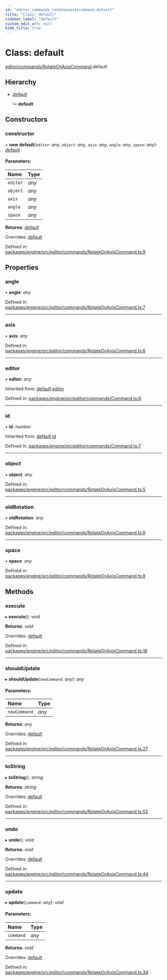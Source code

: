 ```yaml
---
id: "editor_commands_rotateonaxiscommand.default"
title: "Class: default"
sidebar_label: "default"
custom_edit_url: null
hide_title: true
---
```


# Class: default

[editor/commands/RotateOnAxisCommand](../modules/editor_commands_rotateonaxiscommand.md).default

## Hierarchy

* [*default*](editor_commands_command.default.md)

  ↳ **default**

## Constructors

### constructor

\+ **new default**(`editor`: *any*, `object`: *any*, `axis`: *any*, `angle`: *any*, `space`: *any*): [*default*](editor_commands_rotateonaxiscommand.default.md)

#### Parameters:

Name | Type |
:------ | :------ |
`editor` | *any* |
`object` | *any* |
`axis` | *any* |
`angle` | *any* |
`space` | *any* |

**Returns:** [*default*](editor_commands_rotateonaxiscommand.default.md)

Overrides: [default](editor_commands_command.default.md)

Defined in: [packages/engine/src/editor/commands/RotateOnAxisCommand.ts:9](https://github.com/xr3ngine/xr3ngine/blob/716a06460/packages/engine/src/editor/commands/RotateOnAxisCommand.ts#L9)

## Properties

### angle

• **angle**: *any*

Defined in: [packages/engine/src/editor/commands/RotateOnAxisCommand.ts:7](https://github.com/xr3ngine/xr3ngine/blob/716a06460/packages/engine/src/editor/commands/RotateOnAxisCommand.ts#L7)

___

### axis

• **axis**: *any*

Defined in: [packages/engine/src/editor/commands/RotateOnAxisCommand.ts:6](https://github.com/xr3ngine/xr3ngine/blob/716a06460/packages/engine/src/editor/commands/RotateOnAxisCommand.ts#L6)

___

### editor

• **editor**: *any*

Inherited from: [default](editor_commands_command.default.md).[editor](editor_commands_command.default.md#editor)

Defined in: [packages/engine/src/editor/commands/Command.ts:6](https://github.com/xr3ngine/xr3ngine/blob/716a06460/packages/engine/src/editor/commands/Command.ts#L6)

___

### id

• **id**: *number*

Inherited from: [default](editor_commands_command.default.md).[id](editor_commands_command.default.md#id)

Defined in: [packages/engine/src/editor/commands/Command.ts:7](https://github.com/xr3ngine/xr3ngine/blob/716a06460/packages/engine/src/editor/commands/Command.ts#L7)

___

### object

• **object**: *any*

Defined in: [packages/engine/src/editor/commands/RotateOnAxisCommand.ts:5](https://github.com/xr3ngine/xr3ngine/blob/716a06460/packages/engine/src/editor/commands/RotateOnAxisCommand.ts#L5)

___

### oldRotation

• **oldRotation**: *any*

Defined in: [packages/engine/src/editor/commands/RotateOnAxisCommand.ts:9](https://github.com/xr3ngine/xr3ngine/blob/716a06460/packages/engine/src/editor/commands/RotateOnAxisCommand.ts#L9)

___

### space

• **space**: *any*

Defined in: [packages/engine/src/editor/commands/RotateOnAxisCommand.ts:8](https://github.com/xr3ngine/xr3ngine/blob/716a06460/packages/engine/src/editor/commands/RotateOnAxisCommand.ts#L8)

## Methods

### execute

▸ **execute**(): *void*

**Returns:** *void*

Overrides: [default](editor_commands_command.default.md)

Defined in: [packages/engine/src/editor/commands/RotateOnAxisCommand.ts:18](https://github.com/xr3ngine/xr3ngine/blob/716a06460/packages/engine/src/editor/commands/RotateOnAxisCommand.ts#L18)

___

### shouldUpdate

▸ **shouldUpdate**(`newCommand`: *any*): *any*

#### Parameters:

Name | Type |
:------ | :------ |
`newCommand` | *any* |

**Returns:** *any*

Overrides: [default](editor_commands_command.default.md)

Defined in: [packages/engine/src/editor/commands/RotateOnAxisCommand.ts:27](https://github.com/xr3ngine/xr3ngine/blob/716a06460/packages/engine/src/editor/commands/RotateOnAxisCommand.ts#L27)

___

### toString

▸ **toString**(): *string*

**Returns:** *string*

Overrides: [default](editor_commands_command.default.md)

Defined in: [packages/engine/src/editor/commands/RotateOnAxisCommand.ts:52](https://github.com/xr3ngine/xr3ngine/blob/716a06460/packages/engine/src/editor/commands/RotateOnAxisCommand.ts#L52)

___

### undo

▸ **undo**(): *void*

**Returns:** *void*

Overrides: [default](editor_commands_command.default.md)

Defined in: [packages/engine/src/editor/commands/RotateOnAxisCommand.ts:44](https://github.com/xr3ngine/xr3ngine/blob/716a06460/packages/engine/src/editor/commands/RotateOnAxisCommand.ts#L44)

___

### update

▸ **update**(`command`: *any*): *void*

#### Parameters:

Name | Type |
:------ | :------ |
`command` | *any* |

**Returns:** *void*

Overrides: [default](editor_commands_command.default.md)

Defined in: [packages/engine/src/editor/commands/RotateOnAxisCommand.ts:34](https://github.com/xr3ngine/xr3ngine/blob/716a06460/packages/engine/src/editor/commands/RotateOnAxisCommand.ts#L34)
